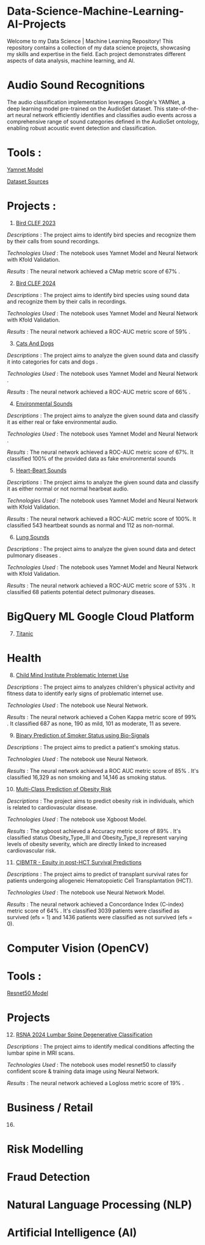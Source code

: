 # Data-Science-Machine-Learning-AI-Projects

Welcome to my Data Science | Machine Learning Repository! This repository contains a collection of my data science projects, showcasing my skills and expertise in the field. Each project demonstrates different aspects of data analysis, machine learning, and AI. 


# Audio Sound Recognitions 

The audio classification implementation leverages Google's YAMNet, a deep learning model pre-trained on the AudioSet dataset. This state-of-the-art neural network efficiently identifies and classifies audio events across a comprehensive range of sound categories defined in the AudioSet ontology, enabling robust acoustic event detection and classification.


# Tools :

[Yamnet Model](https://www.kaggle.com/models/google/yamnet/TensorFlow2/yamnet/1)

[Dataset Sources](https://www.kaggle.com/datasets)



# Projects :


1. [Bird CLEF 2023](https://github.com/lexis5572/Data-Science-Machine-Learning-AI-Projects/tree/main/Bird-CLEF-2023)


*Descriptions* : The project aims to identify bird species and recognize them by their calls from sound recordings.

*Technologies Used* : The notebook uses Yamnet Model and Neural Network with Kfold Validation.

*Results* : The neural network achieved a CMap metric score of 67% .



2. [Bird CLEF 2024](https://github.com/lexis5572/Data-Science-Machine-Learning-AI-Projects/tree/main/Bird-CLEF-2024)



*Descriptions* : The project aims to identify bird species using sound data and recognize them by their calls in recordings.

*Technologies Used* : The notebook uses Yamnet Model and Neural Network with Kfold Validation.

*Results* : The neural network achieved a ROC-AUC metric score of 59% .



3. [Cats And Dogs](https://github.com/lexis5572/Data-Science-Machine-Learning-AI-Projects/tree/main/Cats-And-Dogs-Audio)


*Descriptions* : The project aims to analyze the given sound data and classify it into categories for cats and dogs .

*Technologies Used* : The notebook uses Yamnet Model and Neural Network .

*Results* : The neural network achieved a ROC-AUC metric score of 66% .



4. [Environmental Sounds](https://github.com/lexis5572/Data-Science-Machine-Learning-AI-Projects/tree/main/Environmental-Sounds-Audio)


*Descriptions* : The project aims to analyze the given sound data and classify it as either real or fake environmental audio.

*Technologies Used* : The notebook uses Yamnet Model and Neural Network .

*Results* : The neural network achieved a ROC-AUC metric score of 67%. It classified 100% of the provided data as fake environmental sounds



5. [Heart-Beart Sounds](https://github.com/lexis5572/Data-Science-Machine-Learning-AI-Projects/tree/main/Heartbeat-Sounds-Audio)



*Descriptions* : The project aims to analyze the given sound data and classify it as either normal or not normal hearbeat audio.

*Technologies Used* : The notebook uses Yamnet Model and Neural Network with Kfold Validation.

*Results* : The neural network achieved a ROC-AUC metric score of 100%. It classified 543 heartbeat sounds as normal and 112 as non-normal.



6. [Lung Sounds](https://github.com/lexis5572/Data-Science-Machine-Learning-AI-Projects/tree/main/Lung-Sounds-Audio)



*Descriptions* : The project aims to analyze the given sound data and detect pulmonary diseases . 

*Technologies Used* : The notebook uses Yamnet Model and Neural Network with Kfold Validation.

*Results* : The neural network achieved a ROC-AUC metric score of 53% . It classified 68 patients potential detect pulmonary diseases.



# BigQuery ML Google Cloud Platform 


7. [Titanic](https://github.com/lexis5572/Data-Science-Machine-Learning-AI-Projects/tree/main/BigQuery%20GCP)



# Health


8. [Child Mind Institute Problematic Internet Use](https://github.com/lexis5572/Data-Science-Machine-Learning-AI-Projects/tree/main/Child%20Mind%20Institute%20Problematic%20Internet%20Use)


*Descriptions* : The project aims to analyzes children's physical activity and fitness data to identify early signs of problematic internet use.

*Technologies Used* : The notebook use Neural Network.

*Results* : The neural network achieved a Cohen Kappa metric score of 99% . It classified 687 as none, 190 as mild, 101 as moderate, 11 as severe.




9. [Binary Prediction of Smoker Status using Bio-Signals](https://github.com/lexis5572/Data-Science-Machine-Learning-AI-Projects/tree/main/Binary%20Prediction%20of%20Smoker%20Status%20using%20Bio-Signals)



*Descriptions* : The project aims to predict a patient's smoking status.

*Technologies Used* : The notebook use Neural Network.

*Results* : The neural network achieved a ROC AUC metric score of 85% . It's classified 16,329 as non smoking and 14,146 as smoking status.





10.  [Multi-Class Prediction of Obesity Risk](https://github.com/lexis5572/Data-Science-Machine-Learning-AI-Projects/tree/main/Multi-Class%20Prediction%20of%20Obesity%20Risk)



*Descriptions* : The project aims to predict obesity risk in individuals, which is related to cardiovascular disease.

*Technologies Used* : The notebook use Xgboost Model.

*Results* : The xgboost achieved a Accuracy metric score of 89% . It's classified status Obesity_Type_III and Obesity_Type_II represent varying levels of obesity severity, which are directly linked to increased cardiovascular risk.



11. [CIBMTR - Equity in post-HCT Survival Predictions](https://github.com/lexis5572/Data-Science-Machine-Learning-AI-Projects/tree/main/CIBMTR%20-%20Equity%20in%20post-HCT%20Survival%20Predictions)



*Descriptions* : The project aims to predict of transplant survival rates for patients undergoing allogeneic Hematopoietic Cell Transplantation (HCT).

*Technologies Used* : The notebook use Neural Network Model.

*Results* : The neural network achieved a Concordance Index (C-index) metric score of 64% . It's classified 3039 patients were classified as survived (efs = 1) and 1436 patients were classified as not survived (efs = 0).




# Computer Vision (OpenCV)


# Tools :


[Resnet50 Model](https://www.kaggle.com/models/tensorflow/resnet-50/TensorFlow2/classification/1)



# Projects


12. [RSNA 2024 Lumbar Spine Degenerative Classification](https://github.com/lexis5572/Data-Science-Machine-Learning-AI-Projects/tree/main/RSNA%202024%20Lumbar%20Spine%20Degenerative%20Classification)



*Descriptions* : The project aims to identify medical conditions affecting the lumbar spine in MRI scans.

*Technologies Used* : The notebook uses model resnet50 to classify confident score & training data image using Neural Network.

*Results* : The neural network achieved a Logloss metric score of 19% . 



# Business / Retail


16. []()




# Risk Modelling



# Fraud Detection



# Natural Language Processing (NLP)



# Artificial Intelligence (AI)
